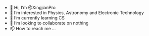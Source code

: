 - 👋 Hi, I’m @XingjianPro
- 👀 I’m interested in Physics, Astronomy and Electronic Technology
- 🌱 I’m currently learning CS
- 💞️ I’m looking to collaborate on nothing
- 📫 How to reach me ...

<!---
XingjianPro/XingjianPro is a ✨ special ✨ repository because its `README.md` (this file) appears on your GitHub profile.
You can click the Preview link to take a look at your changes.
--->
